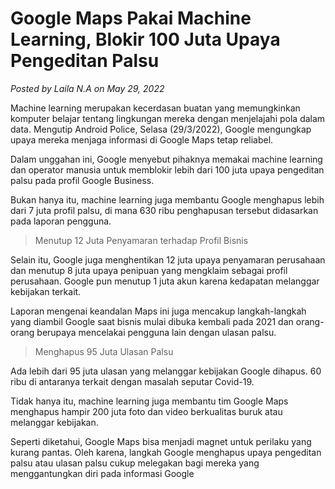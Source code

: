 # Google Maps Pakai Machine Learning, Blokir 100 Juta Upaya Pengeditan Palsu
_Posted by Laila N.A on May 29, 2022_

Machine learning merupakan kecerdasan buatan yang memungkinkan komputer belajar tentang lingkungan mereka dengan menjelajahi pola dalam data. Mengutip Android Police, Selasa (29/3/2022), Google mengungkap upaya mereka menjaga informasi di Google Maps tetap reliabel.

Dalam unggahan ini, Google menyebut pihaknya memakai machine learning dan operator manusia untuk memblokir lebih dari 100 juta upaya pengeditan palsu pada profil Google Business.

Bukan hanya itu, machine learning juga membantu Google menghapus lebih dari 7 juta profil palsu, di mana 630 ribu penghapusan tersebut didasarkan pada laporan pengguna.

> Menutup 12 Juta Penyamaran terhadap Profil Bisnis

Selain itu, Google juga menghentikan 12 juta upaya penyamaran perusahaan dan menutup 8 juta upaya penipuan yang mengklaim sebagai profil perusahaan. Google pun menutup 1 juta akun karena kedapatan melanggar kebijakan terkait.

Laporan mengenai keandalan Maps ini juga mencakup langkah-langkah yang diambil Google saat bisnis mulai dibuka kembali pada 2021 dan orang-orang berupaya mencelakai pengguna lain dengan ulasan palsu.

> Menghapus 95 Juta Ulasan Palsu

Ada lebih dari 95 juta ulasan yang melanggar kebijakan Google dihapus. 60 ribu di antaranya terkait dengan masalah seputar Covid-19.

Tidak hanya itu, machine learning juga membantu tim Google Maps menghapus hampir 200 juta foto dan video berkualitas buruk atau melanggar kebijakan.

Seperti diketahui, Google Maps bisa menjadi magnet untuk perilaku yang kurang pantas. Oleh karena, langkah Google menghapus upaya pengeditan palsu atau ulasan palsu cukup melegakan bagi mereka yang menggantungkan diri pada informasi Google
